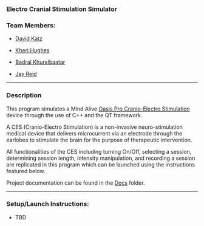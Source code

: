 ### Electro Cranial Stimulation Simulator

### Team Members:

- [David Katz](https://github.com/D-Katz)

- [Kheri Hughes](https://github.com/Syphinx)

- [Badral Khurelbaatar](https://github.com/badral-kh)

- [Jay Reid](https://github.com/reidjason)

---

### Description

This program simulates a Mind Alive [Oasis Pro Cranio-Electro Stimulation ](https://mindalive.com/products/oasis-pro) device through the use of C++ and the QT framework.

A CES (Cranio-Electro Stimulation) is a non-invasive neuro-stimulation medical device that delivers microcurrent via an electrode through the earlobes to stimulate the brain for the purpose of therapeutic intervention.

All functionalities of the CES including turning On/Off, selecting a session, determining session length, intensity manipulation, and recording a session are replicated in this program which can be launched using the instructions featured below.

Project documentation can be found in the [Docs](https://github.com/NebulaCo/ECSS/tree/docs/docs) folder.

---

### Setup/Launch Instructions:

- TBD
